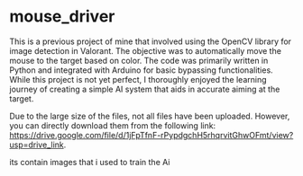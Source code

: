 # mouse_driver

This is a previous project of mine that involved using the OpenCV library for image detection in Valorant. The objective was to automatically move the mouse to the target based on color. The code was primarily written in Python and integrated with Arduino for basic bypassing functionalities. While this project is not yet perfect, I thoroughly enjoyed the learning journey of creating a simple AI system that aids in accurate aiming at the target.

Due to the large size of the files, not all files have been uploaded. However, you can directly download them from the following link: https://drive.google.com/file/d/1jFpTfnF-rPypdgchH5rhqrvitGhwOFmt/view?usp=drive_link.

its contain images that i used to train the Ai
